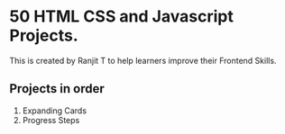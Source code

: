 # 50 HTML CSS and Javascript Projects.

This is created by Ranjit T to help learners improve their Frontend Skills.

## Projects in order

1. Expanding Cards
2. Progress Steps
